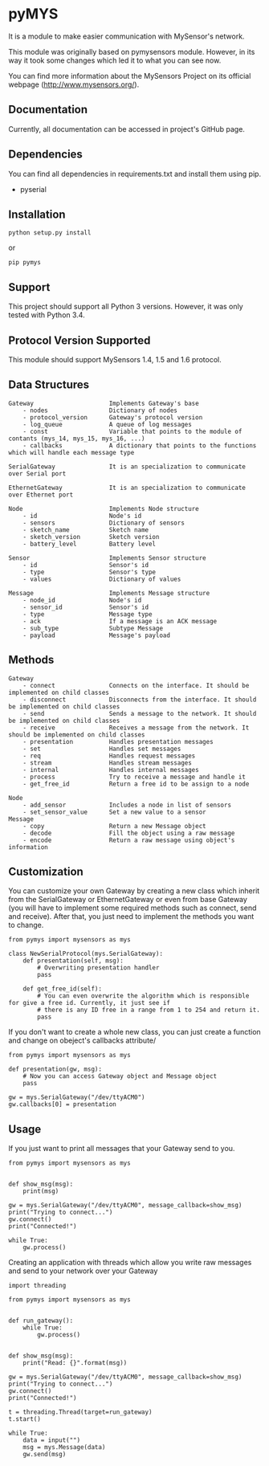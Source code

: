 # pyMYS
It is a module to make easier communication with MySensor's network.

This module was originally based on pymysensors module. However, in its way it took some changes which led it to what 
you can see now.

You can find more information about the MySensors Project on its official webpage (http://www.mysensors.org/).

## Documentation

Currently, all documentation can be accessed in project's GitHub page.

## Dependencies

You can find all dependencies in requirements.txt and
install them using pip.

- pyserial

## Installation

    python setup.py install

or

    pip pymys

## Support

This project should support all Python 3 versions. However, it was only tested with Python 3.4.

## Protocol Version Supported

This module should support MySensors 1.4, 1.5 and 1.6 protocol.

## Data Structures

    Gateway                     Implements Gateway's base
        - nodes                 Dictionary of nodes
        - protocol_version      Gateway's protocol version
        - log_queue             A queue of log messages
        - const                 Variable that points to the module of contants (mys_14, mys_15, mys_16, ...)
        - callbacks             A dictionary that points to the functions which will handle each message type
    
    SerialGateway               It is an specialization to communicate over Serial port
    
    EthernetGateway             It is an specialization to communicate over Ethernet port
    
    Node                        Implements Node structure
        - id                    Node's id
        - sensors               Dictionary of sensors
        - sketch_name           Sketch name
        - sketch_version        Sketch version
        - battery_level         Battery level
    
    Sensor                      Implements Sensor structure
        - id                    Sensor's id
        - type                  Sensor's type
        - values                Dictionary of values
    
    Message                     Implements Message structure
        - node_id               Node's id
        - sensor_id             Sensor's id
        - type                  Message type
        - ack                   If a message is an ACK message
        - sub_type              Subtype Message
        - payload               Message's payload

## Methods

    Gateway
        - connect               Connects on the interface. It should be implemented on child classes
        - disconnect            Disconnects from the interface. It should be implemented on child classes
        - send                  Sends a message to the network. It should be implemented on child classes
        - receive               Receives a message from the network. It should be implemented on child classes
        - presentation          Handles presentation messages
        - set                   Handles set messages
        - req                   Handles request messages
        - stream                Handles stream messages
        - internal              Handles internal messages
        - process               Try to receive a message and handle it
        - get_free_id           Return a free id to be assign to a node
    
    Node
        - add_sensor            Includes a node in list of sensors
        - set_sensor_value      Set a new value to a sensor
    Message
        - copy                  Return a new Message object
        - decode                Fill the object using a raw message
        - encode                Return a raw message using object's information

## Customization

You can customize your own Gateway by creating a new class which inherit from the SerialGateway or EthernetGateway or 
even from base Gateway (you will have to implement some required methods such as connect, send and receive). After that, 
you just need to implement the methods you want to change.

    from pymys import mysensors as mys
    
    class NewSerialProtocol(mys.SerialGateway):
        def presentation(self, msg):
            # Overwriting presentation handler
            pass
        
        def get_free_id(self):
            # You can even overwrite the algorithm which is responsible for give a free id. Currently, it just see if 
            # there is any ID free in a range from 1 to 254 and return it.
            pass

If you don't want to create a whole new class, you can just create a function and change on obeject's callbacks attribute/

    from pymys import mysensors as mys
    
    def presentation(gw, msg):
        # Now you can access Gateway object and Message object
        pass
    
    gw = mys.SerialGateway("/dev/ttyACM0")
    gw.callbacks[0] = presentation

## Usage

If you just want to print all messages that your Gateway send to you.

    from pymys import mysensors as mys


    def show_msg(msg):
        print(msg)
    
    gw = mys.SerialGateway("/dev/ttyACM0", message_callback=show_msg)
    print("Trying to connect...")
    gw.connect()
    print("Connected!")
    
    while True:
        gw.process()

Creating an application with threads which allow you write raw messages and send to your network over your Gateway

    import threading
    
    from pymys import mysensors as mys
    
    
    def run_gateway():
        while True:
            gw.process()
    
    
    def show_msg(msg):
        print("Read: {}".format(msg))
    
    gw = mys.SerialGateway("/dev/ttyACM0", message_callback=show_msg)
    print("Trying to connect...")
    gw.connect()
    print("Connected!")
    
    t = threading.Thread(target=run_gateway)
    t.start()
    
    while True:
        data = input("")
        msg = mys.Message(data)
        gw.send(msg)